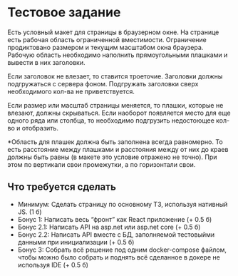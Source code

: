 # Тестовое задание
Есть условный макет для страницы в браузерном окне. На странице есть рабочая область ограниченной
вместимости. Ограничение продиктовано размером и текущим масштабом окна браузера. Рабочую область
необходимо наполнить прямоугольными плашками и вывести в них заголовки.

Если заголовок не влезает, то ставится троеточие.
Заголовки должны подгружаться с сервера фоном. Подгружать заголовки сверх необходимого кол-ва не
приветствуется.

Если размер или масштаб страницы меняется, то плашки, которые не влезают, должны скрываться. Если наоборот
появляется место для еще одного ряда или столбца, то необходимо подгрузить недостоющее кол-во и отобразить.

*Область для плашек должна быть заполнена всегда равномерно. То есть расстояние между плашками и
расстояния между от них до краев должны быть равны (в макете это условие отражено не точно). При этом по
вертикали свои промежутки, а по горизонтали свои.


## Что требуется сделать
* Минимум: Сделать страницу по основному ТЗ, используя нативный JS. (1 б)
* Бонус 1: Написать весь “фронт” как React приложение (+ 0.5 б)
* Бонус 2.1: Написать API на asp.net или asp.net core (+ 0.5 б)
* Бонус 2.2: Написать API вместе с БД, заполняемой тестовыйми данными при инициализации (+ 0.5 б)
* Бонус 3: Собрать всё решение под одним docker-compose файлом, чтобы можно было собрать и поднять всё
сделанное в докере не используя IDE (+ 0.5 б)
